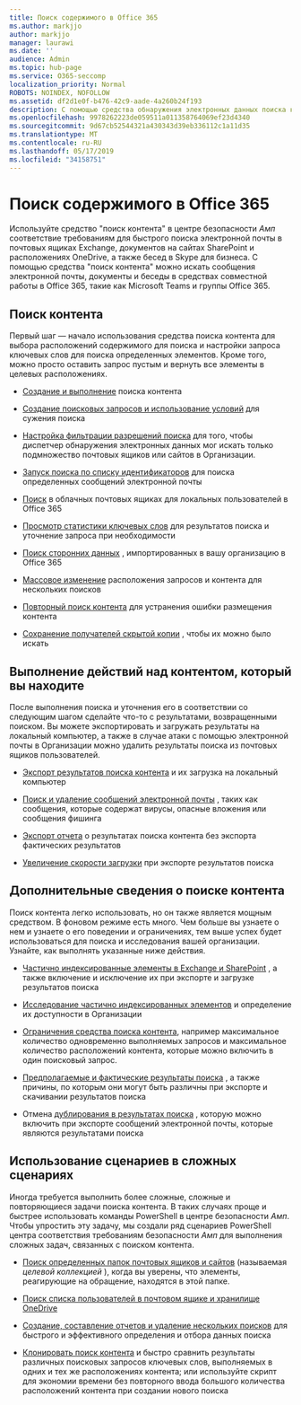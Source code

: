 ```yaml
---
title: Поиск содержимого в Office 365
ms.author: markjjo
author: markjjo
manager: laurawi
ms.date: ''
audience: Admin
ms.topic: hub-page
ms.service: O365-seccomp
localization_priority: Normal
ROBOTS: NOINDEX, NOFOLLOW
ms.assetid: df2d1e0f-b476-42c9-aade-4a260b24f193
description: С помощью средства обнаружения электронных данных поиска контента в центре безопасности _Амп_ соответствие требованиям можно быстро находить электронную почту в почтовых ящиках Exchange, документов на сайтах SharePoint и в папках OneDrive, а также беседах в Skype для бизнеса.
ms.openlocfilehash: 9978262223de059511a011358764069ef23d4340
ms.sourcegitcommit: 9d67cb52544321a430343d39eb336112c1a11d35
ms.translationtype: MT
ms.contentlocale: ru-RU
ms.lasthandoff: 05/17/2019
ms.locfileid: "34158751"
---
```

# <a name="search-for-content-in-office-365"></a>Поиск содержимого в Office 365

Используйте средство "поиск контента" в центре безопасности _Амп_ соответствие требованиям для быстрого поиска электронной почты в почтовых ящиках Exchange, документов на сайтах SharePoint и расположениях OneDrive, а также бесед в Skype для бизнеса. С помощью средства "поиск контента" можно искать сообщения электронной почты, документы и беседы в средствах совместной работы в Office 365, такие как Microsoft Teams и группы Office 365.
  
## <a name="search-for-content"></a>Поиск контента

Первый шаг — начало использования средства поиска контента для выбора расположений содержимого для поиска и настройки запроса ключевых слов для поиска определенных элементов. Кроме того, можно просто оставить запрос пустым и вернуть все элементы в целевых расположениях.
  
- [Создание и выполнение](content-search.md) поиска контента 
    
- [Создание поисковых запросов и использование условий](keyword-queries-and-search-conditions.md) для сужения поиска 
    
- [Настройка фильтрации разрешений поиска](permissions-filtering-for-content-search.md) для того, чтобы диспетчер обнаружения электронных данных мог искать только подмножество почтовых ящиков или сайтов в Организации. 
    
- [Запуск поиска по списку идентификаторов](csv-file-for-an-id-list-content-search.md) для поиска определенных сообщений электронной почты 
    
- [Поиск](search-cloud-based-mailboxes-for-on-premises-users.md) в облачных почтовых ящиках для локальных пользователей в Office 365

- [Просмотр статистики ключевых слов](view-keyword-statistics-for-content-search.md) для результатов поиска и уточнение запроса при необходимости 
    
- [Поиск сторонних данных](use-content-search-to-search-third-party-data-that-was-imported.md) , импортированных в вашу организацию в Office 365 
    
- [Массовое изменение](bulk-edit-content-searches.md) расположения запросов и контента для нескольких поисков 
    
- [Повторный поиск контента](retry-failed-content-search.md) для устранения ошибки размещения контента

- [Сохранение получателей скрытой копии](https://docs.microsoft.com/exchange/policy-and-compliance/holds/preserve-bcc-recipients-and-group-members) , чтобы их можно было искать 


## <a name="perform-actions-on-content-you-find"></a>Выполнение действий над контентом, который вы находите

После выполнения поиска и уточнения его в соответствии со следующим шагом сделайте что-то с результатами, возвращенными поиском. Вы можете экспортировать и загружать результаты на локальный компьютер, а также в случае атаки с помощью электронной почты в Организации можно удалить результаты поиска из почтовых ящиков пользователей.
  
- [Экспорт результатов поиска контента](export-search-results.md) и их загрузка на локальный компьютер 
    
- [Поиск и удаление сообщений электронной почты](search-for-and-delete-messages-in-your-organization.md) , таких как сообщения, которые содержат вирусы, опасные вложения или сообщения фишинга 
    
- [Экспорт отчета](export-a-content-search-report.md) о результатах поиска контента без экспорта фактических результатов 
    
- [Увеличение скорости загрузки](increase-download-speeds-when-exporting-ediscovery-results.md) при экспорте результатов поиска 
    
## <a name="learn-more-about-content-search"></a>Дополнительные сведения о поиске контента

Поиск контента легко использовать, но он также является мощным средством. В фоновом режиме есть много. Чем больше вы узнаете о нем и узнаете о его поведении и ограничениях, тем выше успех будет использоваться для поиска и исследования вашей организации. Узнайте, как выполнять указанные ниже действия.
  
- [Частично индексированные элементы в Exchange и SharePoint](partially-indexed-items-in-content-search.md) , а также включение и исключение их при экспорте и загрузке результатов поиска 
    
- [Исследование частично индексированных элементов](investigating-partially-indexed-items-in-ediscovery.md) и определение их доступности в Организации 
    
- [Ограничения средства поиска контента](limits-for-content-search.md), например максимальное количество одновременно выполняемых запросов и максимальное количество расположений контента, которые можно включить в один поисковый запрос. 
    
- [Предполагаемые и фактические результаты поиска](differences-between-estimated-and-actual-ediscovery-search-results.md) , а также причины, по которым они могут быть различны при экспорте и скачивании результатов поиска 
    
- Отмена [дублирования в результатах поиска](de-duplication-in-ediscovery-search-results.md) , которую можно включить при экспорте сообщений электронной почты, которые являются результатами поиска 
    
## <a name="use-scripts-for-advanced-scenarios"></a>Использование сценариев в сложных сценариях

Иногда требуется выполнить более сложные, сложные и повторяющиеся задачи поиска контента. В таких случаях проще и быстрее использовать команды PowerShell в центре безопасности _Амп_. Чтобы упростить эту задачу, мы создали ряд сценариев PowerShell центра соответствия требованиям безопасности _Амп_ для выполнения сложных задач, связанных с поиском контента.
  
- [Поиск определенных папок почтовых ящиков и сайтов](use-content-search-for-targeted-collections.md) (называемая *целевой коллекцией* ), когда вы уверены, что элементы, реагирующие на обращение, находятся в этой папке. 
    
- [Поиск списка пользователей в почтовом ящике и хранилище OneDrive](search-the-mailbox-and-onedrive-for-business-for-a-list-of-users.md) 
    
- [Создание, составление отчетов и удаление нескольких поисков](create-report-on-and-delete-multiple-content-searches.md) для быстрого и эффективного определения и отбора данных поиска 
    
- [Клонировать поиск контента](clone-a-content-search.md) и быстро сравнить результаты различных поисковых запросов ключевых слов, выполняемых в одних и тех же расположениях контента; или используйте скрипт для экономии времени без повторного ввода большого количества расположений контента при создании нового поиска 
    


